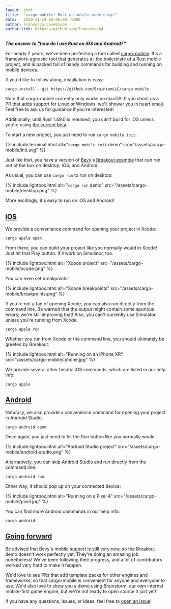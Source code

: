 ```yaml
---
layout: post
title:  "cargo-mobile: Rust on mobile made easy!"
date:   2020-11-24 10:00:00 -0800
author: Francesca Lovebloom
author-link: https://github.com/francesca64
---
```


***The answer to "how do I use Rust on iOS and Android?"***

For nearly 2 years, we've been perfecting a tool called [cargo-mobile]. It's a framework-agnostic tool that generates all the boilerplate of a Rust mobile project, and is packed full of handy commands for building and running on mobile devices.

If you'd like to follow along, installation is easy:

```shell
cargo install --git https://github.com/BrainiumLLC/cargo-mobile
```

Note that cargo-mobile currently only works on macOS! If you shoot us a PR that adds support for Linux or Windows, we'll shower you in heart emoji. Feel free to ask us for guidance if you're interested!

Additionally, until Rust 1.49.0 is released, you can't build for iOS unless you're using [the current beta](https://github.com/BrainiumLLC/cargo-mobile#status).

To start a new project, you just need to run `cargo mobile init`:

{% include terminal.html alt="`cargo mobile init` demo" src="/assets/cargo-mobile/init.svg" %}

Just like that, you have a version of [Bevy](https://bevyengine.org/)'s [Breakout example](https://github.com/bevyengine/bevy/blob/master/examples/game/breakout.rs) that can run out of the box on desktop, iOS, and Android!

As usual, you can use `cargo run` to run on desktop:

{% include lightbox.html alt="`cargo run` demo" src="/assets/cargo-mobile/desktop.png" %}

More excitingly, it's easy to run on iOS and Android!

## [iOS](#ios)

We provide a convenience command for opening your project in Xcode:

```shell
cargo apple open
```

From there, you can build your project like you normally would in Xcode! Just hit that Play button. It'll work on Simulator, too.

{% include lightbox.html alt="Xcode project" src="/assets/cargo-mobile/xcode.png" %}

You can even set breakpoints!

{% include lightbox.html alt="Xcode breakpoints" src="/assets/cargo-mobile/breakpoints.png" %}

If you're not a fan of opening Xcode, you can also run directly from the command line. Be warned that the output might contain some spurious errors; we're still improving that! Also, you can't currently use Simulator unless you're running from Xcode.

```shell
cargo apple run
```

Whether you run from Xcode or the command line, you should ultimately be greeted by Breakout:

{% include lightbox.html alt="Running on an iPhone XR" src="/assets/cargo-mobile/iphone.jpg" %}

We provide several other helpful iOS commands, which are listed in our help info:

```shell
cargo apple
```

## [Android](#android)

Naturally, we also provide a convenience command for opening your project in Android Studio:

```shell
cargo android open
```

Once again, you just need to hit the Run button like you normally would.

{% include lightbox.html alt="Android Studio project" src="/assets/cargo-mobile/android-studio.png" %}

Alternatively, you can skip Android Studio and run directly from the command line:

```shell
cargo android run
```

Either way, it should pop up on your connected device:

{% include lightbox.html alt="Running on a Pixel 4" src="/assets/cargo-mobile/pixel.jpg" %}

You can find more Android commands in our help info:

```shell
cargo android
```

## [Going forward](#going-forward)

Be advised that Bevy's mobile support is still [very new](https://bevyengine.org/news/bevy-0-3/), so the Breakout demo doesn't work perfectly yet. They're doing an amazing job nonetheless! We've been following their progress, and a lot of contributors worked very hard to make it happen.

We'd love to see PRs that add template packs for other engines and frameworks, so that cargo-mobile is convenient for anyone and everyone to use. We'd also love to show you a demo using Brainstorm, our own internal mobile-first game engine, but we're not ready to open source it just yet!

If you have any questions, issues, or ideas, feel free to [open an issue](https://github.com/BrainiumLLC/cargo-mobile/issues)!

[cargo-mobile]: https://github.com/BrainiumLLC/cargo-mobile
